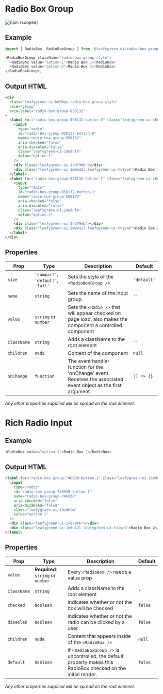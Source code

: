 # Radio Box Group

![npm (scoped)](https://img.shields.io/npm/v/@leafygreen-ui/radio-box-group.svg)

## Example

```js
import { RadioBox, RadioBoxGroup } from '@leafygreen-ui/radio-box-group';

<RadioBoxGroup className="radio-box-group-style">
  <RadioBox value="option-1">Radio Box 1</RadioBox>
  <RadioBox value="option-2">Radio Box 2</RadioBox>
</RadioBoxGroup>;
```

## Output HTML

```html
<div
  class="leafygreen-ui-k008qs radio-box-group-style"
  role="group"
  aria-label="radio-box-group-850132"
>
  <label for="radio-box-group-850132-button-0" class="leafygreen-ui-i6e9um">
    <input
      type="radio"
      id="radio-box-group-850132-button-0"
      name="radio-box-group-850132"
      aria-checked="false"
      aria-disabled="false"
      class="leafygreen-ui-10udnlm"
      value="option-1"
    />
    <div class="leafygreen-ui-1rd79mb"></div>
    <div class="leafygreen-ui-1m9u12l leafygreen-ui-tv1yok">Radio Box 1</div>
  </label>
  <label for="radio-box-group-850132-button-1" class="leafygreen-ui-i6e9um">
    <input
      type="radio"
      id="radio-box-group-850132-button-1"
      name="radio-box-group-850132"
      aria-checked="false"
      aria-disabled="false"
      class="leafygreen-ui-10udnlm"
      value="option-2"
    />
    <div class="leafygreen-ui-1rd79mb"></div>
    <div class="leafygreen-ui-1m9u12l leafygreen-ui-tv1yok">Radio Box 2</div>
  </label>
</div>
```

## Properties

| Prop        | Type                               | Description                                                                                                      | Default     |
| ----------- | ---------------------------------- | ---------------------------------------------------------------------------------------------------------------- | ----------- |
| `size`      | `'compact'`, `'default'`, `'full'` | Sets the style of the `<RadioBoxGroup />`.                                                                       | `'default'` |
| `name`      | `string`                           | Sets the name of the input group.                                                                                | `''`        |
| `value`     | `string` or `number`               | Sets the `<Radio />` that will appear checked on page load, also makes the component a controlled component      |             |
| `className` | `string`                           | Adds a className to the root element                                                                             | `''`        |
| `children`  | `node`                             | Content of the component                                                                                         | `null`      |
| `onChange`  | `function`                         | The event handler function for the 'onChange' event. Receives the associated event object as the first argument. | `() => {}`  |

_Any other properties supplied will be spread on the root element._

# Rich Radio Input

## Example

```js
<RadioBox value="option-2">Radio Box 2</RadioBox>
```

## Output HTML

```html
<label for="radio-box-group-746930-button-1" class="leafygreen-ui-i6e9um">
  <input
    type="radio"
    id="radio-box-group-746930-button-1"
    name="radio-box-group-746930"
    aria-checked="false"
    aria-disabled="false"
    class="leafygreen-ui-10udnlm"
    value="option-2"
  />
  <div class="leafygreen-ui-1rd79mb"></div>
  <div class="leafygreen-ui-1m9u12l leafygreen-ui-tv1yok">Radio Box 2</div>
</label>
```

## Properties

| Prop        | Type                               | Description                                                                                                     | Default |
| ----------- | ---------------------------------- | --------------------------------------------------------------------------------------------------------------- | ------- |
| `value`     | **Required**: `string` or `number` | Every `<RadioBox />` needs a value prop                                                                         |
| `className` | `string`                           | Adds a className to the root element                                                                            | `''`    |
| `checked`   | `boolean`                          | Indicates whether or not the box will be checked                                                                | `false` |
| `disabled`  | `boolean`                          | Indicates whether or not the radio can be clicked by a user                                                     | `false` |
| `children`  | `node`                             | Content that appears inside of the `<RadioBox />`                                                               | `null`  |
| `default`   | `boolean`                          | If `<RadioBoxGroup />` is uncontrolled, the default property makes this RadioBox checked on the initial render. | `false` |

_Any other properties supplied will be spread on the root element._
